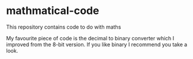 # mathmatical-code
This repository contains code to do with maths

My favourite piece of code is the decimal to binary converter which I improved from the 8-bit version. 
If you like binary I recommend you take a look.
